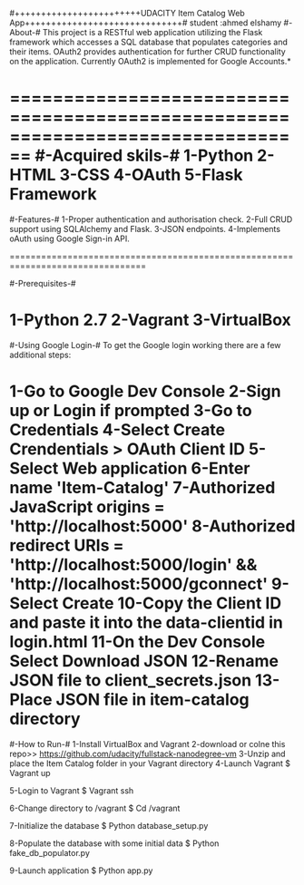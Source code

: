 #++++++++++++++++++++++++UDACITY Item Catalog Web App++++++++++++++++++++++++++++++#
student :ahmed elshamy
#-About-#
This project is a RESTful web application utilizing the Flask framework which accesses a SQL database that populates categories and their items. OAuth2 provides authentication for further CRUD functionality on the application. Currently OAuth2 is implemented for Google Accounts.*

================================================================================
#-Acquired skils-#
1-Python
2-HTML
3-CSS
4-OAuth
5-Flask Framework
================================================================================

#-Features-#
1-Proper authentication and authorisation check.
2-Full CRUD support using SQLAlchemy and Flask.
3-JSON endpoints.
4-Implements oAuth using Google Sign-in API.

================================================================================

#-Prerequisites-#

1-Python 2.7
2-Vagrant
3-VirtualBox
================================================================================
#-Using Google Login-#
To get the Google login working there are a few additional steps:

1-Go to Google Dev Console
2-Sign up or Login if prompted
3-Go to Credentials
4-Select Create Crendentials > OAuth Client ID
5-Select Web application
6-Enter name 'Item-Catalog'
7-Authorized JavaScript origins = 'http://localhost:5000'
8-Authorized redirect URIs = 'http://localhost:5000/login' && 'http://localhost:5000/gconnect'
9-Select Create
10-Copy the Client ID and paste it into the data-clientid in login.html
11-On the Dev Console Select Download JSON
12-Rename JSON file to client_secrets.json
13-Place JSON file in item-catalog directory
================================================================================
#-How to Run-#
 1-Install VirtualBox and Vagrant
 2-download or colne this repo>> https://github.com/udacity/fullstack-nanodegree-vm
 3-Unzip and place the Item Catalog folder in your Vagrant directory
 4-Launch Vagrant
 $ Vagrant up

 5-Login to Vagrant
 $ Vagrant ssh

 6-Change directory to /vagrant
 $ Cd /vagrant

 7-Initialize the database
 $ Python database_setup.py

 8-Populate the database with some initial data
 $ Python fake_db_populator.py

 9-Launch application
 $ Python app.py
